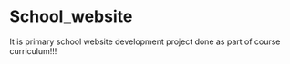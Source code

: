# School_website
It is primary school website development project done as part of course curriculum!!!

